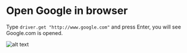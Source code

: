 # Open Google in browser

Type `driver.get "http://www.google.com"` and press Enter, you will see Google.com is opened.

![alt text](https://raw.githubusercontent.com/hy1984427/BDD-with-PageObject/master/images/OpenGoogle.png "Open Google in browser")
